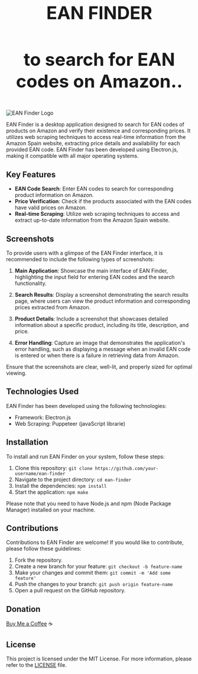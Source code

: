 <div align="center">
  <h1 style="font-size: 48px;">EAN FINDER</h1>
  <h3 style="font-size: 48px;">to search for EAN codes on Amazon..</h3>
</div>

![EAN Finder Logo](logo.png)

EAN Finder is a desktop application designed to search for EAN codes of products on Amazon and verify their existence and corresponding prices. It utilizes web scraping techniques to access real-time information from the Amazon Spain website, extracting price details and availability for each provided EAN code. EAN Finder has been developed using Electron.js, making it compatible with all major operating systems.

## Key Features

- **EAN Code Search**: Enter EAN codes to search for corresponding product information on Amazon.
- **Price Verification**: Check if the products associated with the EAN codes have valid prices on Amazon.
- **Real-time Scraping**: Utilize web scraping techniques to access and extract up-to-date information from the Amazon Spain website.

## Screenshots

To provide users with a glimpse of the EAN Finder interface, it is recommended to include the following types of screenshots:

1. **Main Application**: Showcase the main interface of EAN Finder, highlighting the input field for entering EAN codes and the search functionality.

2. **Search Results**: Display a screenshot demonstrating the search results page, where users can view the product information and corresponding prices extracted from Amazon.

3. **Product Details**: Include a screenshot that showcases detailed information about a specific product, including its title, description, and price.

4. **Error Handling**: Capture an image that demonstrates the application's error handling, such as displaying a message when an invalid EAN code is entered or when there is a failure in retrieving data from Amazon.

Ensure that the screenshots are clear, well-lit, and properly sized for optimal viewing.

## Technologies Used

EAN Finder has been developed using the following technologies:

- Framework: Electron.js
- Web Scraping: Puppeteer (javaScript librarie)

## Installation

To install and run EAN Finder on your system, follow these steps:

1. Clone this repository: `git clone https://github.com/your-username/ean-finder`
2. Navigate to the project directory: `cd ean-finder`
3. Install the dependencies: `npm install`
4. Start the application: `npm make`

Please note that you need to have Node.js and npm (Node Package Manager) installed on your machine.

## Contributions

Contributions to EAN Finder are welcome! If you would like to contribute, please follow these guidelines:

1. Fork the repository.
2. Create a new branch for your feature: `git checkout -b feature-name`
3. Make your changes and commit them: `git commit -m 'Add some feature'`
4. Push the changes to your branch: `git push origin feature-name`
5. Open a pull request on the GitHub repository.

## Donation

[Buy Me a Coffee](https://bmc.link/santraez) ☕ 

## License

This project is licensed under the MIT License. For more information, please refer to the [LICENSE](LICENSE) file.
